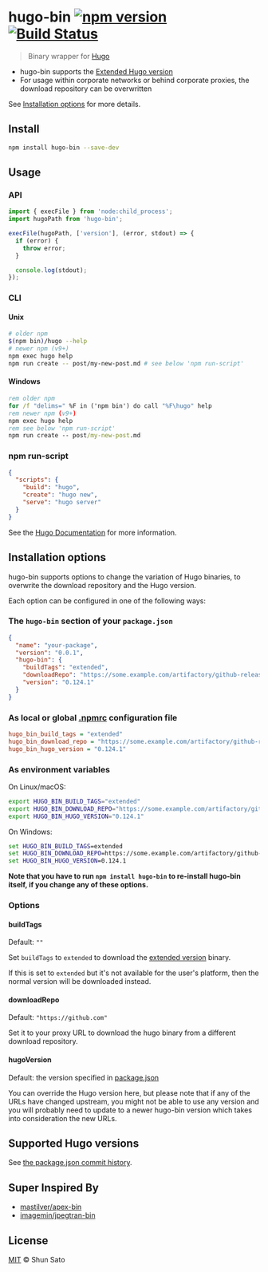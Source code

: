 # hugo-bin [![npm version](https://img.shields.io/npm/v/hugo-bin?logo=npm&logoColor=fff)](https://www.npmjs.com/package/hugo-bin) [![Build Status](https://img.shields.io/github/actions/workflow/status/fenneclab/hugo-bin/ci.yml?branch=main&label=CI&logo=github)](https://github.com/fenneclab/hugo-bin/actions?query=workflow%3ACI+branch%3Amain)

> Binary wrapper for [Hugo](https://github.com/gohugoio/hugo)

- hugo-bin supports the [Extended Hugo version](https://github.com/gohugoio/hugo/releases/tag/v0.43)
- For usage within corporate networks or behind corporate proxies, the download repository can be overwritten

See [Installation options](#installation-options) for more details.

## Install

```sh
npm install hugo-bin --save-dev
```

## Usage

### API

```js
import { execFile } from 'node:child_process';
import hugoPath from 'hugo-bin';

execFile(hugoPath, ['version'], (error, stdout) => {
  if (error) {
    throw error;
  }

  console.log(stdout);
});
```

### CLI

#### Unix

```sh
# older npm
$(npm bin)/hugo --help
# newer npm (v9+)
npm exec hugo help
npm run create -- post/my-new-post.md # see below 'npm run-script'
```

#### Windows

```bat
rem older npm
for /f "delims=" %F in ('npm bin') do call "%F\hugo" help
rem newer npm (v9+)
npm exec hugo help
rem see below 'npm run-script'
npm run create -- post/my-new-post.md
```

### npm run-script

```json
{
  "scripts": {
    "build": "hugo",
    "create": "hugo new",
    "serve": "hugo server"
  }
}
```

See the [Hugo Documentation](https://gohugo.io/) for more information.

## Installation options

hugo-bin supports options to change the variation of Hugo binaries, to overwrite the download repository and the Hugo version.

Each option can be configured in one of the following ways:

### The `hugo-bin` section of your `package.json`

```json
{
  "name": "your-package",
  "version": "0.0.1",
  "hugo-bin": {
    "buildTags": "extended",
    "downloadRepo": "https://some.example.com/artifactory/github-releases",
    "version": "0.124.1"
  }
}
```

### As local or global [.npmrc](https://docs.npmjs.com/files/npmrc) configuration file

```ini
hugo_bin_build_tags = "extended"
hugo_bin_download_repo = "https://some.example.com/artifactory/github-releases"
hugo_bin_hugo_version = "0.124.1"
```

### As environment variables

On Linux/macOS:

```sh
export HUGO_BIN_BUILD_TAGS="extended"
export HUGO_BIN_DOWNLOAD_REPO="https://some.example.com/artifactory/github-releases"
export HUGO_BIN_HUGO_VERSION="0.124.1"
```

On Windows:

```bat
set HUGO_BIN_BUILD_TAGS=extended
set HUGO_BIN_DOWNLOAD_REPO=https://some.example.com/artifactory/github-releases
set HUGO_BIN_HUGO_VERSION=0.124.1
```

**Note that you have to run `npm install hugo-bin` to re-install hugo-bin itself, if you change any of these options.**

### Options

#### buildTags

Default: `""`

Set `buildTags` to `extended` to download the [extended version](https://github.com/gohugoio/hugo/releases/tag/v0.43) binary.

If this is set to `extended` but it's not available for the user's platform, then the normal version will be downloaded instead.

#### downloadRepo

Default: `"https://github.com"`

Set it to your proxy URL to download the hugo binary from a different download repository.

#### hugoVersion

Default: the version specified in [package.json](package.json)

You can override the Hugo version here, but please note that if any of the URLs have changed upstream, you might not be able to use any version and you will probably need to update to a newer hugo-bin version which takes into consideration the new URLs.

## Supported Hugo versions

See [the package.json commit history](https://github.com/fenneclab/hugo-bin/commits/main/package.json).

## Super Inspired By

- [mastilver/apex-bin](https://github.com/mastilver/apex-bin)
- [imagemin/jpegtran-bin](https://github.com/imagemin/jpegtran-bin)

## License

[MIT](LICENSE) © Shun Sato
